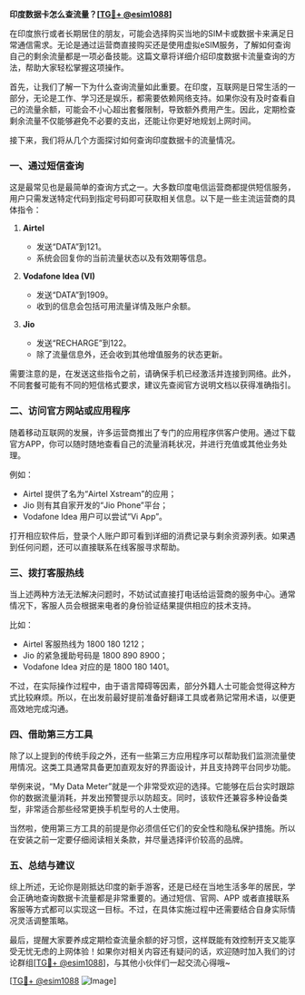 **印度数据卡怎么查流量？[[TG💪+ @esim1088](https://t.me/s/esim1088)]**

在印度旅行或者长期居住的朋友，可能会选择购买当地的SIM卡或数据卡来满足日常通信需求。无论是通过运营商直接购买还是使用虚拟eSIM服务，了解如何查询自己的剩余流量都是一项必备技能。这篇文章将详细介绍印度数据卡流量查询的方法，帮助大家轻松掌握这项操作。

首先，让我们了解一下为什么查询流量如此重要。在印度，互联网是日常生活的一部分，无论是工作、学习还是娱乐，都需要依赖网络支持。如果你没有及时查看自己的流量余额，可能会不小心超出套餐限制，导致额外费用产生。因此，定期检查剩余流量不仅能够避免不必要的支出，还能让你更好地规划上网时间。

接下来，我们将从几个方面探讨如何查询印度数据卡的流量情况。

### 一、通过短信查询

这是最常见也是最简单的查询方式之一。大多数印度电信运营商都提供短信服务，用户只需发送特定代码到指定号码即可获取相关信息。以下是一些主流运营商的具体指令：

1. **Airtel**  
   - 发送“DATA”到121。
   - 系统会回复你的当前流量状态以及有效期等信息。

2. **Vodafone Idea (VI)**  
   - 发送“DATA”到1909。
   - 收到的信息会包括可用流量详情及账户余额。

3. **Jio**  
   - 发送“RECHARGE”到122。
   - 除了流量信息外，还会收到其他增值服务的状态更新。

需要注意的是，在发送这些指令之前，请确保手机已经激活并连接到网络。此外，不同套餐可能有不同的短信格式要求，建议先查阅官方说明文档以获得准确指引。

### 二、访问官方网站或应用程序

随着移动互联网的发展，许多运营商推出了专门的应用程序供客户使用。通过下载官方APP，你可以随时随地查看自己的流量消耗状况，并进行充值或其他业务处理。

例如：
- Airtel 提供了名为“Airtel Xstream”的应用；
- Jio 则有其自家开发的“Jio Phone”平台；
- Vodafone Idea 用户可以尝试“Vi App”。

打开相应软件后，登录个人账户即可看到详细的消费记录与剩余资源列表。如果遇到任何问题，还可以直接联系在线客服寻求帮助。

### 三、拨打客服热线

当上述两种方法无法解决问题时，不妨试试直接打电话给运营商的服务中心。通常情况下，客服人员会根据来电者的身份验证结果提供相应的技术支持。

比如：
- Airtel 客服热线为 1800 180 1212；
- Jio 的紧急援助号码是 1800 890 8900；
- Vodafone Idea 对应的是 1800 180 1401。

不过，在实际操作过程中，由于语言障碍等因素，部分外籍人士可能会觉得这种方式比较麻烦。所以，在出发前最好提前准备好翻译工具或者熟记常用术语，以便更高效地完成沟通。

### 四、借助第三方工具

除了以上提到的传统手段之外，还有一些第三方应用程序可以帮助我们监测流量使用情况。这类工具通常具备更加直观友好的界面设计，并且支持跨平台同步功能。

举例来说，“My Data Meter”就是一个非常受欢迎的选择。它能够在后台实时跟踪你的数据流量消耗，并发出预警提示以防超支。同时，该软件还兼容多种设备类型，非常适合那些经常更换手机型号的人士使用。

当然啦，使用第三方工具的前提是你必须信任它们的安全性和隐私保护措施。所以在安装之前一定要仔细阅读相关条款，并尽量选择评价较高的品牌。

### 五、总结与建议

综上所述，无论你是刚抵达印度的新手游客，还是已经在当地生活多年的居民，学会正确地查询数据卡流量都是非常重要的。通过短信、官网、APP 或者直接联系客服等方式都可以实现这一目标。不过，在具体实施过程中还需要结合自身实际情况灵活调整策略。

最后，提醒大家要养成定期检查流量余额的好习惯，这样既能有效控制开支又能享受无忧无虑的上网体验！如果你对相关内容还有疑问的话，欢迎随时加入我们的讨论群组[[TG💪+ @esim1088](https://t.me/s/esim1088)]，与其他小伙伴们一起交流心得哦~

[[TG💪+ @esim1088](https://t.me/s/esim1088) ![Image](https://i.postimg.cc/4NQfJmqS/Snipaste-2025-05-13-00-14-12.png)]